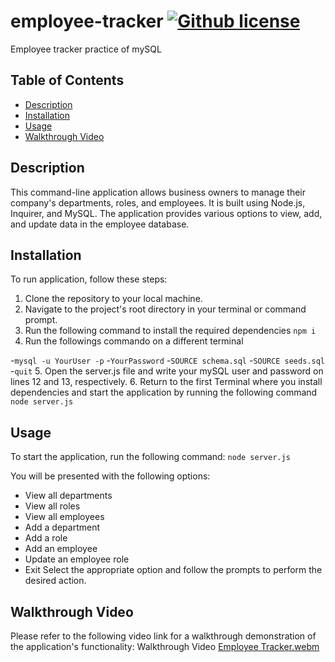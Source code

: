 # employee-tracker      [![Github license](https://img.shields.io/badge/license-MIT-blue.svg)](https://opensource.org/licenses/MIT)
Employee tracker practice of mySQL 

## Table of Contents
* [Description](#description)
* [Installation](#installation)
* [Usage](#usage)
* [Walkthrough Video](#walkthroughvideo)  

## Description

This command-line application allows business owners to manage their company's departments, roles, and employees. It is built using Node.js, Inquirer, and MySQL. The application provides various options to view, add, and update data in the employee database.

## Installation
To run application, follow these steps:

1. Clone the repository to your local machine.
2. Navigate to the project's root directory in your terminal or command prompt.
3. Run the following command to install the required dependencies
`npm i`
4. Run the followings commando on a different terminal 

  -`mysql -u YourUser -p`
  -`YourPassword`
  -`SOURCE schema.sql`
  -`SOURCE seeds.sql`
  -`quit`
5. Open the server.js file and write your mySQL user and password on lines 12 and 13, respectively. 
6. Return to the first Terminal where you install dependencies and start the application by running the following command
`node server.js`

## Usage
To start the application, run the following command:
`node server.js` 

You will be presented with the following options:
* View all departments
* View all roles
* View all employees
* Add a department
* Add a role
* Add an employee
* Update an employee role
* Exit
Select the appropriate option and follow the prompts to perform the desired action.

## Walkthrough Video
Please refer to the following video link for a walkthrough demonstration of the application's functionality: Walkthrough Video
[Employee Tracker.webm](https://github.com/JessFarron/employee-tracker/assets/126412050/3aa31916-9ead-4e83-b449-ecb91662a821)

